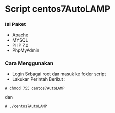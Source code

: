 # Script centos7AutoLAMP
### Isi Paket 
* Apache
* MYSQL
* PHP 7.2
* PhpMyAdmin

### Cara Menggunakan
* Login Sebagai root dan masuk ke folder script
* Lakukan Perintah Berikut :
```
# chmod 755 centos7AutoLAMP 
```
dan
```
# ./centos7AutoLAMP 
```
